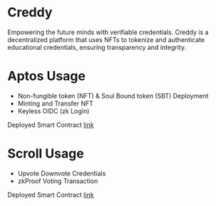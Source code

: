 # Creddy

Empowering the future minds with verifiable credentials.
Creddy is a decentralized platform that uses NFTs to tokenize and authenticate educational credentials, ensuring transparency and integrity.

# Aptos Usage

- Non-fungible token (NFT) & Soul Bound token (SBT) Deployment
- Minting and Transfer NFT
- Keyless OIDC (zk Login)

Deployed Smart Contract
[link](https://explorer.aptoslabs.com/txn/0xd470a0630b124e79f0b3a173138dd905e84c5b4ebbb2e2b4fbf629256f8e193d/changes?network=testnet)

# Scroll Usage

- Upvote Downvote Credentials
- zkProof Voting Transaction

Deployed Smart Contract
[link](https://sepolia.scrollscan.com/address/0x17410b6375c2da7eb7c1b8f044275cf4d5859422)
